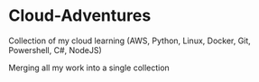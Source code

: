 # Cloud-Adventures
Collection of my cloud learning (AWS, Python, Linux, Docker, Git, Powershell, C#, NodeJS)


Merging all my work into a single collection

